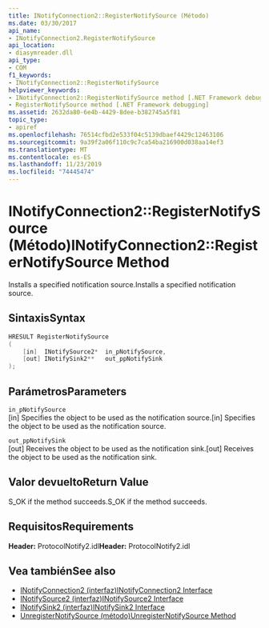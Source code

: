 ```yaml
---
title: INotifyConnection2::RegisterNotifySource (Método)
ms.date: 03/30/2017
api_name:
- INotifyConnection2.RegisterNotifySource
api_location:
- diasymreader.dll
api_type:
- COM
f1_keywords:
- INotifyConnection2::RegisterNotifySource
helpviewer_keywords:
- INotifyConnection2::RegisterNotifySource method [.NET Framework debugging]
- RegisterNotifySource method [.NET Framework debugging]
ms.assetid: 2632da80-6e4b-4429-8dee-b382745a5f81
topic_type:
- apiref
ms.openlocfilehash: 76514cfbd2e533f04c5139dbaef4429c12463106
ms.sourcegitcommit: 9a39f2a06f110c9c7ca54ba216900d038aa14ef3
ms.translationtype: MT
ms.contentlocale: es-ES
ms.lasthandoff: 11/23/2019
ms.locfileid: "74445474"
---
```

# <a name="inotifyconnection2registernotifysource-method"></a><span data-ttu-id="62541-102">INotifyConnection2::RegisterNotifySource (Método)</span><span class="sxs-lookup"><span data-stu-id="62541-102">INotifyConnection2::RegisterNotifySource Method</span></span>
<span data-ttu-id="62541-103">Installs a specified notification source.</span><span class="sxs-lookup"><span data-stu-id="62541-103">Installs a specified notification source.</span></span>  
  
## <a name="syntax"></a><span data-ttu-id="62541-104">Sintaxis</span><span class="sxs-lookup"><span data-stu-id="62541-104">Syntax</span></span>  
  
```cpp  
HRESULT RegisterNotifySource  
(  
    [in]  INotifySource2*  in_pNotifySource,  
    [out] INotifySink2**   out_ppNotifySink  
);  
```  
  
## <a name="parameters"></a><span data-ttu-id="62541-105">Parámetros</span><span class="sxs-lookup"><span data-stu-id="62541-105">Parameters</span></span>  
 `in_pNotifySource`  
 <span data-ttu-id="62541-106">[in] Specifies the object to be used as the notification source.</span><span class="sxs-lookup"><span data-stu-id="62541-106">[in] Specifies the object to be used as the notification source.</span></span>  
  
 `out_ppNotifySink`  
 <span data-ttu-id="62541-107">[out] Receives the object to be used as the notification sink.</span><span class="sxs-lookup"><span data-stu-id="62541-107">[out] Receives the object to be used as the notification sink.</span></span>  
  
## <a name="return-value"></a><span data-ttu-id="62541-108">Valor devuelto</span><span class="sxs-lookup"><span data-stu-id="62541-108">Return Value</span></span>  
 <span data-ttu-id="62541-109">S_OK if the method succeeds.</span><span class="sxs-lookup"><span data-stu-id="62541-109">S_OK if the method succeeds.</span></span>  
  
## <a name="requirements"></a><span data-ttu-id="62541-110">Requisitos</span><span class="sxs-lookup"><span data-stu-id="62541-110">Requirements</span></span>  
 <span data-ttu-id="62541-111">**Header:** ProtocolNotify2.idl</span><span class="sxs-lookup"><span data-stu-id="62541-111">**Header:** ProtocolNotify2.idl</span></span>  
  
## <a name="see-also"></a><span data-ttu-id="62541-112">Vea también</span><span class="sxs-lookup"><span data-stu-id="62541-112">See also</span></span>

- [<span data-ttu-id="62541-113">INotifyConnection2 (interfaz)</span><span class="sxs-lookup"><span data-stu-id="62541-113">INotifyConnection2 Interface</span></span>](../../../../docs/framework/unmanaged-api/diagnostics/inotifyconnection2-interface.md)
- [<span data-ttu-id="62541-114">INotifySource2 (interfaz)</span><span class="sxs-lookup"><span data-stu-id="62541-114">INotifySource2 Interface</span></span>](../../../../docs/framework/unmanaged-api/diagnostics/inotifysource2-interface.md)
- [<span data-ttu-id="62541-115">INotifySink2 (interfaz)</span><span class="sxs-lookup"><span data-stu-id="62541-115">INotifySink2 Interface</span></span>](../../../../docs/framework/unmanaged-api/diagnostics/inotifysink2-interface.md)
- [<span data-ttu-id="62541-116">UnregisterNotifySource (método)</span><span class="sxs-lookup"><span data-stu-id="62541-116">UnregisterNotifySource Method</span></span>](../../../../docs/framework/unmanaged-api/diagnostics/inotifyconnection2-unregisternotifysource-method.md)
